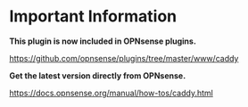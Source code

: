 # Important Information

**This plugin is now included in OPNsense plugins.**

https://github.com/opnsense/plugins/tree/master/www/caddy

**Get the latest version directly from OPNsense.**

https://docs.opnsense.org/manual/how-tos/caddy.html
